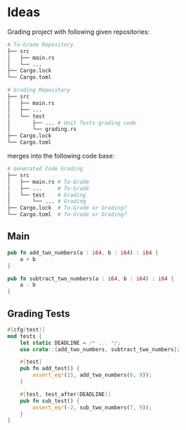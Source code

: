 # Ideas

Grading project with following given repositories:

```py
# To-Grade Repository 
├── src
│   ├── main.rs
│   └── ...
├── Cargo.lock
└── Cargo.toml

# Grading Repository
├── src
│   ├── main.rs
│   ├── ...
│   └── test
│       ├── ... # Unit Tests grading code
│       └── grading.rs
├── Cargo.lock
└── Cargo.toml
```

merges into the following code base:

```py
# Generated Code Grading
├── src
│   ├── main.rs # To-Grade
│   ├── ...     # To-Grade
│   └── test    # Grading
│       └── ... # Grading
├── Cargo.lock  # To-Grade or Grading?
└── Cargo.toml  # To-Grade or Grading?
```

## Main

```rs
pub fn add_two_numbers(a : i64, b : i64) : i64 {
    a + b
}

pub fn subtract_two_numbers(a : i64, b : i64) : i64 {
    a - b
}
```

## Grading Tests

```rs
#[cfg(test)]
mod tests {
    let static DEADLINE = /* ... */;
    use crate::{add_two_numbers, subtract_two_numbers};

    #[test]
    pub fn add_test() {
        assert_eq!(15, add_two_numbers(6, 9));
    }

    #[test, test_after(DEADLINE)]
    pub fn sub_test() {
        assert_eq!(-2, sub_two_numbers(7, 9));
    }
}
```